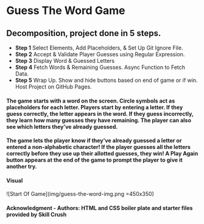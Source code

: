# Guess The Word Game

## Decomposition, project done in 5 steps.
- **Step 1** Select Elements, Add Placeholders, & Set Up Git Ignore File.
- **Step 2** Accept & Validate Player Guesses using Regular Expression.
- **Step 3** Display Word & Guessed Letters
- **Step 4** Fetch Words & Remaining Guesses. Async Function to Fetch Data.
- **Step 5** Wrap Up. Show and hide buttons based on end of game or if win. Host Project on GitHub Pages.

#### The game starts with a word on the screen. Circle symbols act as placeholders for each letter. Players start by entering a letter. If they guess correctly, the letter appears in the word. If they guess incorrectly, they learn how many guesses they have remaining. The player can also see which letters they’ve already guessed.
#### The game lets the player know if they’ve already guessed a letter or entered a non-alphabetic character! If the player guesses all the letters correctly before they use up their allotted guesses, they win! A Play Again button appears at the end of the game to prompt the player to give it another try.

#### Visual

![Start Of Game](img/guess-the-word-img.png =450x350)

####   Acknowledgment - Authors: HTML and CSS boiler plate and starter files provided by Skill Crush
